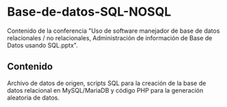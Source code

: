 # Base-de-datos-SQL-NOSQL
Contenido de la conferencia "Uso de software manejador de base de datos relacionales / no relacionales, Administración de información de Base de Datos usando SQL.pptx".

## Contenido
Archivo de datos de origen, scripts SQL para la creación de la base de datos relacional en MySQL/MariaDB y código PHP para la generación aleatoria de datos.
